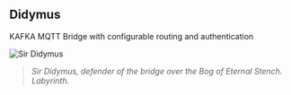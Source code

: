 ## Didymus ##

KAFKA MQTT Bridge with configurable routing and authentication

![Sir Didymus](https://github.com/brett--anderson/didymus/blob/master/didymus.png "Sir Didymus")

>*Sir Didymus, defender of the bridge over the Bog of Eternal Stench. Labyrinth.*




